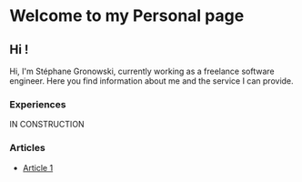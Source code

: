 # Welcome to my Personal page

## Hi !

Hi, I'm Stéphane Gronowski, currently working as a freelance software engineer. Here you find information about me and the service I can provide.

### Experiences

IN CONSTRUCTION

### Articles

* [Article 1](./article_1.md)
